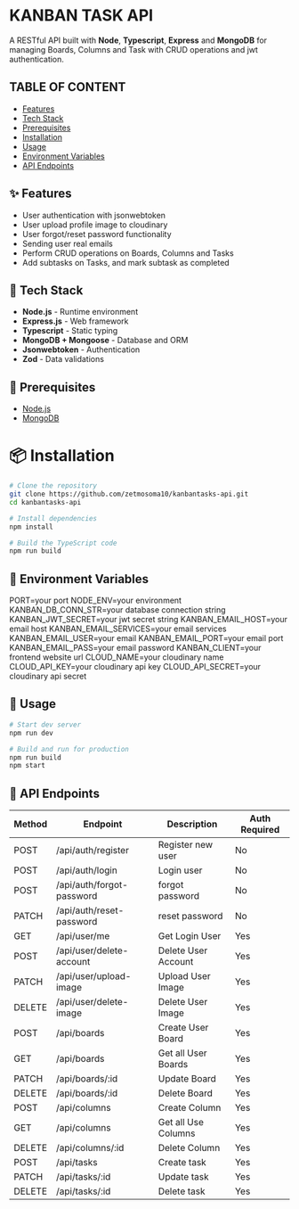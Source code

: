 # KANBAN TASK API

A RESTful API built with **Node**, **Typescript**, **Express** and **MongoDB** for managing Boards, Columns and Task with CRUD operations and jwt authentication.

## TABLE OF CONTENT

- [Features](#features)
- [Tech Stack](#tech-stack)
- [Prerequisites](#prerequisites)
- [Installation](#installation)
- [Usage](#usage)
- [Environment Variables](#environment-variables)
- [API Endpoints](#api-endpoints)

## ✨ Features

- User authentication with jsonwebtoken
- User upload profile image to cloudinary
- User forgot/reset password functionality
- Sending user real emails
- Perform CRUD operations on Boards, Columns and Tasks
- Add subtasks on Tasks, and mark subtask as completed

## 🔧 Tech Stack

- **Node.js** - Runtime environment
- **Express.js** - Web framework
- **Typescript** - Static typing
- **MongoDB + Mongoose** - Database and ORM
- **Jsonwebtoken** - Authentication
- **Zod** - Data validations

## 📑 Prerequisites

- [Node.js]('https://nodejs.org/en')
- [MongoDB]('https://www.mongodb.com/')

# 📦 Installation

```bash
# Clone the repository
git clone https://github.com/zetmosoma10/kanbantasks-api.git
cd kanbantasks-api
```

```bash
# Install dependencies
npm install
```

```bash
# Build the TypeScript code
npm run build
```

## 🔑 Environment Variables

PORT=your port
NODE_ENV=your environment
KANBAN_DB_CONN_STR=your database connection string
KANBAN_JWT_SECRET=your jwt secret string
KANBAN_EMAIL_HOST=your email host
KANBAN_EMAIL_SERVICES=your email services
KANBAN_EMAIL_USER=your email
KANBAN_EMAIL_PORT=your email port
KANBAN_EMAIL_PASS=your email password
KANBAN_CLIENT=your frontend website url
CLOUD_NAME=your cloudinary name
CLOUD_API_KEY=your cloudinary api key
CLOUD_API_SECRET=your cloudinary api secret

## 🚀 Usage

```bash
# Start dev server
npm run dev
```

```bash
# Build and run for production
npm run build
npm start
```

## 📡 API Endpoints

| Method | Endpoint                  | Description         | Auth Required |
| ------ | ------------------------- | ------------------- | ------------- |
| POST   | /api/auth/register        | Register new user   | No            |
| POST   | /api/auth/login           | Login user          | No            |
| POST   | /api/auth/forgot-password | forgot password     | No            |
| PATCH  | /api/auth/reset-password  | reset password      | No            |
| GET    | /api/user/me              | Get Login User      | Yes           |
| POST   | /api/user/delete-account  | Delete User Account | Yes           |
| PATCH  | /api/user/upload-image    | Upload User Image   | Yes           |
| DELETE | /api/user/delete-image    | Delete User Image   | Yes           |
| POST   | /api/boards               | Create User Board   | Yes           |
| GET    | /api/boards               | Get all User Boards | Yes           |
| PATCH  | /api/boards/:id           | Update Board        | Yes           |
| DELETE | /api/boards/:id           | Delete Board        | Yes           |
| POST   | /api/columns              | Create Column       | Yes           |
| GET    | /api/columns              | Get all Use Columns | Yes           |
| DELETE | /api/columns/:id          | Delete Column       | Yes           |
| POST   | /api/tasks                | Create task         | Yes           |
| PATCH  | /api/tasks/:id            | Update task         | Yes           |
| DELETE | /api/tasks/:id            | Delete task         | Yes           |
